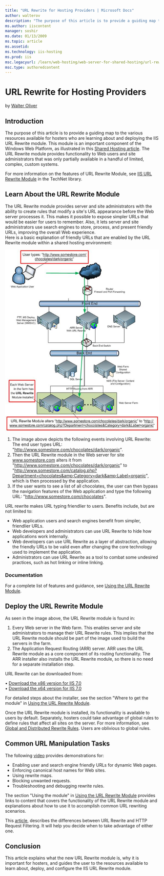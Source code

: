 ```yaml
---
title: "URL Rewrite for Hosting Providers | Microsoft Docs"
author: walterov
description: "The purpose of this article is to provide a guiding map to the various resources available for hosters who are learning about and deploying the IIS URL Rewri..."
ms.author: iiscontent
manager: soshir
ms.date: 01/13/2009
ms.topic: article
ms.assetid: 
ms.technology: iis-hosting
ms.prod: iis
msc.legacyurl: /learn/web-hosting/web-server-for-shared-hosting/url-rewrite-for-hosting-providers
msc.type: authoredcontent
---
```

URL Rewrite for Hosting Providers
====================
by [Walter Oliver](https://github.com/walterov)

## Introduction

The purpose of this article is to provide a guiding map to the various resources available for hosters who are learning about and deploying the IIS URL Rewrite module. This module is an important component of the Windows Web Platform, as illustrated in this [Shared Hosting article](../planning-the-web-hosting-architecture/shared-hosting-configuration.md). The URL Rewrite module provides functionality to Web users and site administrators that was only partially available in a handful of limited, complex, custom systems.

For more information on the features of URL Rewrite Module, see [IIS URL Rewrite Module](https://technet.microsoft.com/en-us/library/ee215194(WS.10).aspx) in the TechNet library.

## Learn About the URL Rewrite Module

The URL Rewrite module provides server and site administrators with the ability to create rules that modify a site's URL appearance before the Web server processes it. This makes it possible to expose simpler URLs that would be easier for users to remember. Also, it lets server and site administrators use search engines to store, process, and present friendly URLs, improving the overall Web experience.   
Here is a basic explanation of friendly URLs that are enabled by the URL Rewrite module within a shared hosting environment:

[![](url-rewrite-for-hosting-providers/_static/image2.jpg)](url-rewrite-for-hosting-providers/_static/image1.jpg)

1. The image above depicts the following events involving URL Rewrite:   
 The end user types URL: "http://www.somestore.com/chocolates/dark/organic".
2. Then the URL Rewrite module in the Web server for site www.somestore.com alters it from "http://www.somestore.com/chocolates/dark/organic" to "http://www.somestore.com/catalog.php?Department=chocolates&amp;Category=dark&amp;Label=organic", which is then processed by the application.
3. If the user wants to see a list of all chocolates, the user can then bypass the navigation features of the Web application and type the following URL: "http://www.somestore.com/chocolates".

URL rewrite makes URL typing friendlier to users. Benefits include, but are not limited to:

- Web application users and search engines benefit from simpler, friendlier URLs.
- Web developers and administrators can use URL Rewrite to hide how applications work internally.
- Web developers can use URL Rewrite as a layer of abstraction, allowing the friendly URLs to be valid even after changing the core technology used to implement the application.
- Administrators can use URL Rewrite as a tool to combat some undesired practices, such as hot linking or inline linking.

### Documentation

For a complete list of features and guidance, see [Using the URL Rewrite Module](../../extensions/url-rewrite-module/using-the-url-rewrite-module.md).

## Deploy the URL Rewrite Module

As seen in the image above, the URL Rewrite module is found in:

1. Every Web server in the Web farm. This enables server and site administrators to manage their URL Rewrite rules. This implies that the URL Rewrite module should be part of the image used to build the servers in the farm.
2. The Application Request Routing (ARR) server. ARR uses the URL Rewrite module as a core component of its routing functionality. The ARR installer also installs the URL Rewrite module, so there is no need for a separate installation step.

URL Rewrite can be downloaded from:

• [Download the x86 version for IIS 7.0](https://www.iis.net/downloads?tabid=34&g=6&i=1691)   
• [Download the x64 version for IIS 7.0](https://www.iis.net/downloads?tabid=34&g=6&i=1692)

For detailed steps about the installer, see the section "Where to get the module" in [Using the URL Rewrite Module](../../extensions/url-rewrite-module/using-the-url-rewrite-module.md).

Once the URL Rewrite module is installed, its functionality is available to users by default. Separately, hosters could take advantage of global rules to define rules that affect all sites on the server. For more information, see [Global and Distributed Rewrite Rules](../../extensions/url-rewrite-module/using-global-and-distributed-rewrite-rules.md). Users are oblivious to global rules.

## Common URL Manipulation Tasks

The following [video](https://www.iis.net/community/files/URLRewriter/URLRewriteModule.wmv) provides demonstrations for:

- Enabling user and search engine friendly URLs for dynamic Web pages.
- Enforcing canonical host names for Web sites.
- Using rewrite maps.
- Blocking unwanted requests.
- Troubleshooting and debugging rewrite rules.

The section "Using the module" in [Using the URL Rewrite Module](../../extensions/url-rewrite-module/using-the-url-rewrite-module.md) provides links to content that covers the functionality of the URL Rewrite module and explanations about how to use it to accomplish common URL rewriting scenarios.

This [article](../../extensions/url-rewrite-module/iis-request-filtering-and-url-rewriting.md), describes the differences between URL Rewrite and HTTP Request Filtering. It will help you decide when to take advantage of either one.

## Conclusion

This article explains what the new URL Rewrite module is, why it is important for hosters, and guides the user to the resources available to learn about, deploy, and configure the IIS URL Rewrite module.